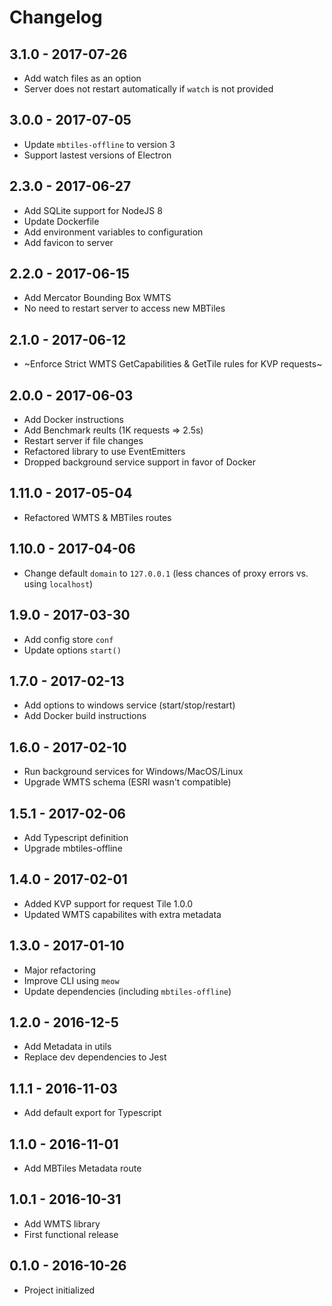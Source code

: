 # Changelog

## 3.1.0 - 2017-07-26

- Add watch files as an option
- Server does not restart automatically if `watch` is not provided

## 3.0.0 - 2017-07-05

- Update `mbtiles-offline` to version 3
- Support lastest versions of Electron

## 2.3.0 - 2017-06-27

- Add SQLite support for NodeJS 8
- Update Dockerfile
- Add environment variables to configuration
- Add favicon to server

## 2.2.0 - 2017-06-15

- Add Mercator Bounding Box WMTS
- No need to restart server to access new MBTiles

## 2.1.0 - 2017-06-12

- ~Enforce Strict WMTS GetCapabilities & GetTile rules for KVP requests~

## 2.0.0 - 2017-06-03

- Add Docker instructions
- Add Benchmark reults (1K requests => 2.5s)
- Restart server if file changes
- Refactored library to use EventEmitters
- Dropped background service support in favor of Docker

## 1.11.0 - 2017-05-04

- Refactored WMTS & MBTiles routes

## 1.10.0 - 2017-04-06

- Change default `domain` to `127.0.0.1` (less chances of proxy errors vs. using `localhost`)

## 1.9.0 - 2017-03-30

- Add config store `conf`
- Update options `start()`

## 1.7.0 - 2017-02-13

- Add options to windows service (start/stop/restart)
- Add Docker build instructions

## 1.6.0 - 2017-02-10

- Run background services for Windows/MacOS/Linux
- Upgrade WMTS schema (ESRI wasn't compatible)

## 1.5.1 - 2017-02-06

- Add Typescript definition
- Upgrade mbtiles-offline

## 1.4.0 - 2017-02-01

- Added KVP support for request Tile 1.0.0
- Updated WMTS capabilites with extra metadata

## 1.3.0 - 2017-01-10

- Major refactoring
- Improve CLI using `meow`
- Update dependencies (including `mbtiles-offline`)

## 1.2.0 - 2016-12-5

- Add Metadata in utils
- Replace dev dependencies to Jest

## 1.1.1 - 2016-11-03

- Add default export for Typescript

## 1.1.0 - 2016-11-01

- Add MBTiles Metadata route

## 1.0.1 - 2016-10-31

- Add WMTS library
- First functional release

## 0.1.0 - 2016-10-26

- Project initialized
